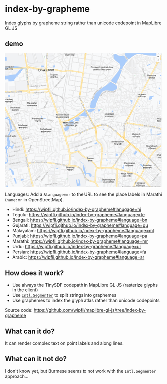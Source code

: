 # index-by-grapheme
Index glyphs by grapheme string rather than unicode codepoint in MapLibre GL JS

## demo

<a href="https://wipfli.github.io/index-by-grapheme">
    <img src="screenshot.png" width=650>
</a>

Languages: Add a `&language=mr` to the URL to see the place labels in Marathi (`name:mr` in OpenStreetMap). 

* Hindi: https://wipfli.github.io/index-by-grapheme#lanugage=hi
* Tegulu: https://wipfli.github.io/index-by-grapheme#language=te
* Bengali: https://wipfli.github.io/index-by-grapheme#language=bn
* Gujarati: https://wipfli.github.io/index-by-grapheme#language=gu
* Malayalam: https://wipfli.github.io/index-by-grapheme#language=ml
* Punjabi: https://wipfli.github.io/index-by-grapheme#language=pa
* Marathi: https://wipfli.github.io/index-by-grapheme#language=mr
* Urdu: https://wipfli.github.io/index-by-grapheme#language=ur
* Persian: https://wipfli.github.io/index-by-grapheme#language=fa
* Arabic: https://wipfli.github.io/index-by-grapheme#language=ar

## How does it work?

* Use always the TinySDF codepath in MapLibre GL JS (rasterize glyphs in the client)
* Use [`Intl.Segmenter`](https://developer.mozilla.org/en-US/docs/Web/JavaScript/Reference/Global_Objects/Intl/Segmenter) to split strings into graphemes
* Use graphemes to index the glyph atlas rather than unicode codepoints

Source code: https://github.com/wipfli/maplibre-gl-js/tree/index-by-grapheme

## What can it do?

It can render complex text on point labels and along lines.

## What can it not do?

I don't know yet, but Burmese seems to not work with the `Intl.Segmenter` approach...
